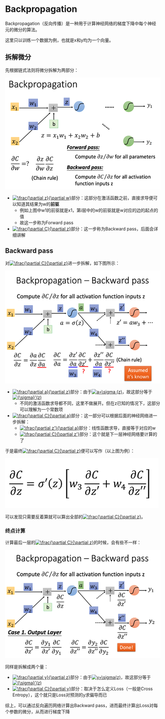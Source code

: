 # Backpropagation

Backpropagation（反向传播）是一种用于计算神经网络的梯度下降中每个神经元的微分的算法。

这里只以训练一个数据为例，也就是x和y均为一个向量。

## 拆解微分

先根据链式法则将微分拆解为两部分：

<img src="img/07_01.png" />

+ <a href="https://www.codecogs.com/eqnedit.php?latex=\frac{\partial&space;z}{\partial&space;w}" target="_blank"><img src="https://latex.codecogs.com/gif.latex?\frac{\partial&space;z}{\partial&space;w}" title="\frac{\partial z}{\partial w}" /></a>部分：这部分在激活函数之前，直接求导便可以知道其结果为w的**前驱**
  + 例如上图中w1的前驱就是x1，第i层中的w的前驱就是w对应的边的起点的值
  + 故这一步称为Forward pass
+ <a href="https://www.codecogs.com/eqnedit.php?latex=\frac{\partial&space;C}{\partial&space;z}" target="_blank"><img src="https://latex.codecogs.com/gif.latex?\frac{\partial&space;C}{\partial&space;z}" title="\frac{\partial C}{\partial z}" /></a>部分：这一步称为Backward pass，后面会详细讲解

## Backward pass

对<a href="https://www.codecogs.com/eqnedit.php?latex=\frac{\partial&space;C}{\partial&space;z}" target="_blank"><img src="https://latex.codecogs.com/gif.latex?\frac{\partial&space;C}{\partial&space;z}" title="\frac{\partial C}{\partial z}" /></a>进一步拆解，如下图所示：

<img src="img/07_02.png" />

+ <a href="https://www.codecogs.com/eqnedit.php?latex=\frac{\partial&space;a}{\partial&space;z}" target="_blank"><img src="https://latex.codecogs.com/gif.latex?\frac{\partial&space;a}{\partial&space;z}" title="\frac{\partial a}{\partial z}" /></a>部分：由于<a href="https://www.codecogs.com/eqnedit.php?latex=a=\sigma&space;(z)" target="_blank"><img src="https://latex.codecogs.com/gif.latex?a=\sigma&space;(z)" title="a=\sigma (z)" /></a>，故这部分等于<a href="https://www.codecogs.com/eqnedit.php?latex={\sigma}'(z)" target="_blank"><img src="https://latex.codecogs.com/gif.latex?{\sigma}'(z)" title="{\sigma}'(z)" /></a>
  + 不同的激活函数求导都不同，这里不做展开。但在z已知的情况下，这部分可以理解为一个常数项
+ <a href="https://www.codecogs.com/eqnedit.php?latex=\frac{\partial&space;C}{\partial&space;a}" target="_blank"><img src="https://latex.codecogs.com/gif.latex?\frac{\partial&space;C}{\partial&space;a}" title="\frac{\partial C}{\partial a}" /></a>部分：这一部分可以根据后面的神经网络进一步拆解：
  + <a href="https://www.codecogs.com/eqnedit.php?latex=\frac{\partial&space;z'}{\partial&space;a}" target="_blank"><img src="https://latex.codecogs.com/gif.latex?\frac{\partial&space;z'}{\partial&space;a}" title="\frac{\partial z'}{\partial a}" /></a>部分：线性函数求导，直接等于对应的w
  + <a href="https://www.codecogs.com/eqnedit.php?latex=\frac{\partial&space;C}{\partial&space;z'}" target="_blank"><img src="https://latex.codecogs.com/gif.latex?\frac{\partial&space;C}{\partial&space;z'}" title="\frac{\partial C}{\partial z'}" /></a>部分：这个就是下一层神经网络要计算的了

于是最终<a href="https://www.codecogs.com/eqnedit.php?latex=\frac{\partial&space;C}{\partial&space;z}" target="_blank"><img src="https://latex.codecogs.com/gif.latex?\frac{\partial&space;C}{\partial&space;z}" title="\frac{\partial C}{\partial z}" /></a>便可以写作（以上图为例）：

<img src="img/07_03.png" />

可以发现只需要反着算就可以算出全部的<a href="https://www.codecogs.com/eqnedit.php?latex=\frac{\partial&space;C}{\partial&space;z}" target="_blank"><img src="https://latex.codecogs.com/gif.latex?\frac{\partial&space;C}{\partial&space;z}" title="\frac{\partial C}{\partial z}" /></a>。

### 终点计算

计算最后一层的<a href="https://www.codecogs.com/eqnedit.php?latex=\frac{\partial&space;C}{\partial&space;z}" target="_blank"><img src="https://latex.codecogs.com/gif.latex?\frac{\partial&space;C}{\partial&space;z}" title="\frac{\partial C}{\partial z}" /></a>的时候，会有些不一样：

<img src="img/07_04.png" />

同样是拆解成两个量：

+ <a href="https://www.codecogs.com/eqnedit.php?latex=\frac{\partial&space;y}{\partial&space;z}" target="_blank"><img src="https://latex.codecogs.com/gif.latex?\frac{\partial&space;y}{\partial&space;z}" title="\frac{\partial y}{\partial z}" /></a>部分：由于<a href="https://www.codecogs.com/eqnedit.php?latex=y=\sigma(z)" target="_blank"><img src="https://latex.codecogs.com/gif.latex?y=\sigma(z)" title="y=\sigma(z)" /></a>，故这部分等于<a href="https://www.codecogs.com/eqnedit.php?latex={\sigma}'(z)" target="_blank"><img src="https://latex.codecogs.com/gif.latex?{\sigma}'(z)" title="{\sigma}'(z)" /></a>
+ <a href="https://www.codecogs.com/eqnedit.php?latex=\frac{\partial&space;C}{\partial&space;y}" target="_blank"><img src="https://latex.codecogs.com/gif.latex?\frac{\partial&space;C}{\partial&space;y}" title="\frac{\partial C}{\partial y}" /></a>部分：取决于怎么定义Loss（一般是Cross Entropy），这个就只是Loss对预测的y求偏导而已

综上，可以通过反向遍历网络计算出Backward pass，进而最终计算出Loss对每个参数的微分，从而进行梯度下降